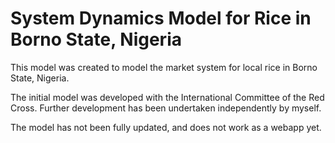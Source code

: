 # System Dynamics Model for Rice in Borno State, Nigeria

This model was created to model the market system for local rice in Borno State, Nigeria.

The initial model was developed with the International Committee of the Red Cross. Further development has been undertaken independently by myself. 

The model has not been fully updated, and does not work as a webapp yet. 
